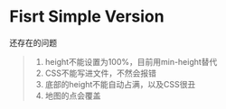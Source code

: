 # Fisrt Simple Version

还存在的问题
> 1. height不能设置为100%，目前用min-height替代
> 2. CSS不能写进文件，不然会报错
> 3. 底部的height不能自动占满，以及CSS很丑
> 4. 地图的点会覆盖
